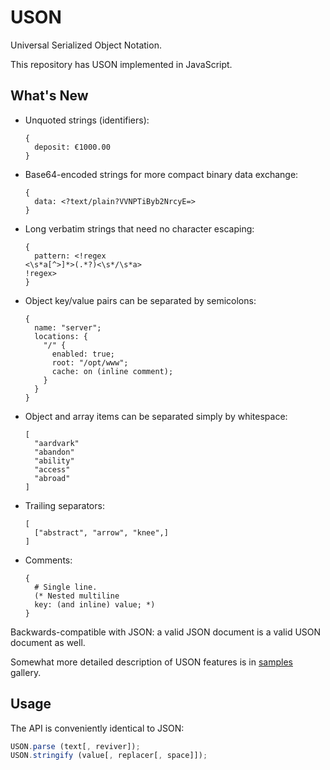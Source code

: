 # USON

Universal Serialized Object Notation.

This repository has USON implemented in JavaScript.

## What's New

  * Unquoted strings (identifiers):

    ```uson
    {
      deposit: €1000.00
    }
    ```

  * Base64-encoded strings for more compact binary data exchange:

    ```uson
    {
      data: <?text/plain?VVNPTiByb2NrcyE=>
    }
    ```

  * Long verbatim strings that need no character escaping:

    ```uson
    {
      pattern: <!regex
    <\s*a[^>]*>(.*?)<\s*/\s*a>
    !regex>
    }
    ```

  * Object key/value pairs can be separated by semicolons:

    ```uson
    {
      name: "server";
      locations: {
        "/" {
          enabled: true;
          root: "/opt/www";
          cache: on (inline comment);
        }
      }
    }
    ```

  * Object and array items can be separated simply by whitespace:

    ```uson
    [
      "aardvark"
      "abandon"
      "ability"
      "access"
      "abroad"
    ]
    ```

  * Trailing separators:

    ```uson
    [
      ["abstract", "arrow", "knee",]
    ]
    ```

  * Comments:

    ```uson
    {
      # Single line.
      (* Nested multiline
      key: (and inline) value; *)
    }
    ```

Backwards-compatible with JSON: a valid JSON document is
a valid USON document as well.

Somewhat more detailed description of USON features is in [samples](https://github.com/garnetius/uson/tree/master/samples) gallery.

## Usage

The API is conveniently identical to JSON:

```js
USON.parse (text[, reviver]);
USON.stringify (value[, replacer[, space]]);
```
